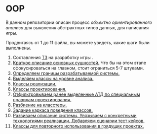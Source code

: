 # OOP

В данном репозитории описан процесс _объектно ориентированного анализа_ для выявления абстрактных типов данных, для написания игры.  

Продвигаясь от 1 до 11 файла, вы можете увидеть, какие шаги были выполнены. 

1. Составления [ТЗ](https://github.com/FedorSabeshkin/OOP/blob/main/1%20Task.md) на разработку игры .
2. [Краткое описание основных сущностей.](https://github.com/FedorSabeshkin/OOP/blob/main/2%20Short%20description.md) Что бы на этом этапе сфокусироваться на главном, стоит ограниться 5-7 штуками.
3. [Определяем границы разрабатываемой системы.](https://github.com/FedorSabeshkin/OOP/blob/main/3%20Boundaries%20of%20the%20system.md)
4. [Выделяем классы на уровне анализа.](https://github.com/FedorSabeshkin/OOP/blob/main/4%20analysis%20classes.md)
5. [Классы реализации.](https://github.com/FedorSabeshkin/OOP/blob/main/5%20Classes%20Of%20Implementation.md)
6. [Классы проектирования.](https://github.com/FedorSabeshkin/OOP/blob/main/6%20Design%20Classes.md)
7. [Отфильтровываем ранее выделенные АТД по специальным правилам проектирования.](https://github.com/FedorSabeshkin/OOP/blob/main/7%20Redundant%20classes.md)
8. [Разбиение на класстеры.](https://github.com/FedorSabeshkin/OOP/blob/main/8%20Class%20Clusters.md)
9. [Задание каркаса поведения классов.](https://github.com/FedorSabeshkin/OOP/blob/main/9%20Classes%20of%20behavior.md)
10. [Развиваем описание системы. Увязываем с конкретными технологиями реализации. Добавляем сценарии тест кейсов.](https://github.com/FedorSabeshkin/OOP/blob/main/10%20Shaping%20the%20architecture.md)
11. [Классы для повторного использования в грядущих проектах.](https://github.com/FedorSabeshkin/OOP/blob/main/11%20Reusable%20classes%20for%20future%20projects.md)

